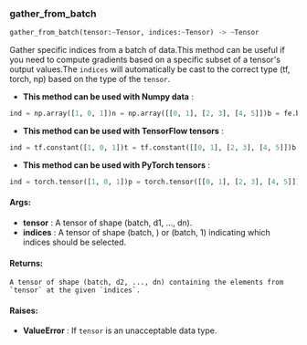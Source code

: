 

### gather_from_batch
```python
gather_from_batch(tensor:~Tensor, indices:~Tensor) -> ~Tensor
```
Gather specific indices from a batch of data.This method can be useful if you need to compute gradients based on a specific subset of a tensor's output values.The `indices` will automatically be cast to the correct type (tf, torch, np) based on the type of the `tensor`.
* **This method can be used with Numpy data** : 
```python
ind = np.array([1, 0, 1])n = np.array([[0, 1], [2, 3], [4, 5]])b = fe.backend.gather_from_batch(n, ind)  # [1, 2, 5]n = np.array([[[0, 1], [2, 3]], [[4, 5], [6, 7]], [[8, 9], [10, 11]]])b = fe.backend.gather_from_batch(n, ind)  # [[2, 3], [4, 5], [10, 11]]
```
* **This method can be used with TensorFlow tensors** : 
```python
ind = tf.constant([1, 0, 1])t = tf.constant([[0, 1], [2, 3], [4, 5]])b = fe.backend.gather_from_batch(t, ind)  # [1, 2, 5]t = tf.constant([[[0, 1], [2, 3]], [[4, 5], [6, 7]], [[8, 9], [10, 11]]])b = fe.backend.gather_from_batch(t, ind)  # [[2, 3], [4, 5], [10, 11]]
```
* **This method can be used with PyTorch tensors** : 
```python
ind = torch.tensor([1, 0, 1])p = torch.tensor([[0, 1], [2, 3], [4, 5]])b = fe.backend.gather_from_batch(p, ind)  # [1, 2, 5]p = torch.tensor([[[0, 1], [2, 3]], [[4, 5], [6, 7]], [[8, 9], [10, 11]]])b = fe.backend.gather_from_batch(p, ind)  # [[2, 3], [4, 5], [10, 11]]
```

#### Args:

* **tensor** :  A tensor of shape (batch, d1, ..., dn).
* **indices** :  A tensor of shape (batch, ) or (batch, 1) indicating which indices should be selected.

#### Returns:
    A tensor of shape (batch, d2, ..., dn) containing the elements from `tensor` at the given `indices`.

#### Raises:

* **ValueError** :  If `tensor` is an unacceptable data type.